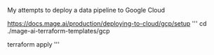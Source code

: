 My attempts to deploy a data pipeline to Google Cloud


https://docs.mage.ai/production/deploying-to-cloud/gcp/setup
'''
cd ./mage-ai-terraform-templates/gcp

terraform apply
'''